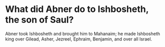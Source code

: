 # What did Abner do to Ishbosheth, the son of Saul?

Abner took Ishbosheth and brought him to Mahanaim; he made Ishbosheth king over Gilead, Asher, Jezreel, Ephraim, Benjamin, and over all Israel.
